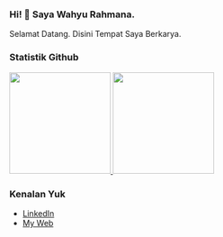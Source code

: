 ### Hi! 👋 Saya Wahyu Rahmana.

Selamat Datang.
Disini Tempat Saya Berkarya.
  
### Statistik Github
<p align="left">
<a href="https://github.com/wahyurahmana">
  <img height="180em" src="https://github-readme-stats-eight-theta.vercel.app/api?username=wahyurahmana&show_icons=true&theme=algolia&include_all_commits=true&count_private=true"/>
  <img height="180em" src="https://github-readme-stats-eight-theta.vercel.app/api/top-langs/?username=wahyurahmana&layout=compact&langs_count=8&theme=algolia"/>
</a>
</p>

### Kenalan Yuk
- <a href="https://www.linkedin.com/in/wahyu-rahmana/">LinkedIn</a>
- <a href="indolearning.co.id">My Web</a>
